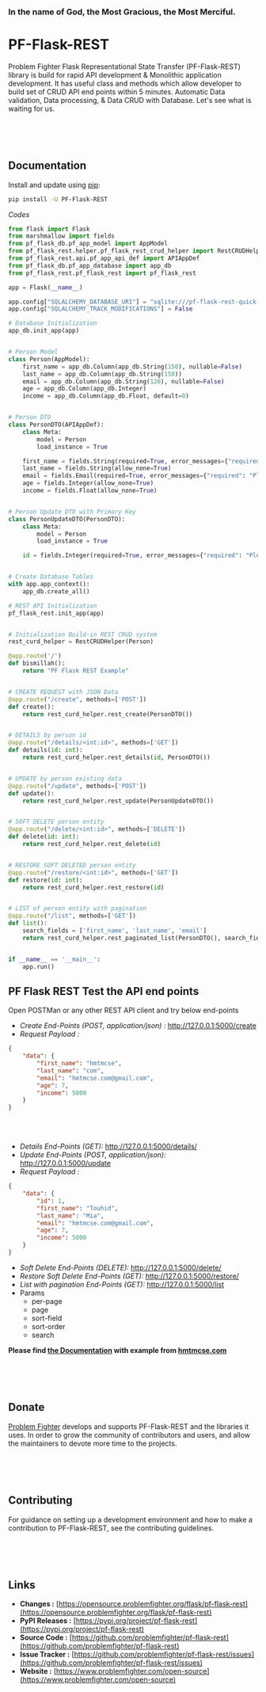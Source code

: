 ### In the name of God, the Most Gracious, the Most Merciful.

# PF-Flask-REST

Problem Fighter Flask Representational State Transfer (PF-Flask-REST) library is build for rapid API development & Monolithic 
application development. It has useful class and methods which allow developer to build set of CRUD API end points within 5 minutes. 
Automatic Data validation, Data processing, & Data CRUD with Database. Let's see what is waiting for us.



<br/><br/><br/>
## Documentation
Install and update using [pip](https://pip.pypa.io/en/stable/getting-started/):
```bash
pip install -U PF-Flask-REST
```

*Codes*
```python
from flask import Flask
from marshmallow import fields
from pf_flask_db.pf_app_model import AppModel
from pf_flask_rest.helper.pf_flask_rest_crud_helper import RestCRUDHelper
from pf_flask_rest.api.pf_app_api_def import APIAppDef
from pf_flask_db.pf_app_database import app_db
from pf_flask_rest.pf_flask_rest import pf_flask_rest

app = Flask(__name__)

app.config["SQLALCHEMY_DATABASE_URI"] = "sqlite:///pf-flask-rest-quick-start.sqlite"
app.config["SQLALCHEMY_TRACK_MODIFICATIONS"] = False

# Database Initialization
app_db.init_app(app)


# Person Model
class Person(AppModel):
    first_name = app_db.Column(app_db.String(150), nullable=False)
    last_name = app_db.Column(app_db.String(150))
    email = app_db.Column(app_db.String(120), nullable=False)
    age = app_db.Column(app_db.Integer)
    income = app_db.Column(app_db.Float, default=0)


# Person DTO
class PersonDTO(APIAppDef):
    class Meta:
        model = Person
        load_instance = True

    first_name = fields.String(required=True, error_messages={"required": "Please enter first name"})
    last_name = fields.String(allow_none=True)
    email = fields.Email(required=True, error_messages={"required": "Please enter first name"})
    age = fields.Integer(allow_none=True)
    income = fields.Float(allow_none=True)


# Person Update DTO with Primary Key
class PersonUpdateDTO(PersonDTO):
    class Meta:
        model = Person
        load_instance = True

    id = fields.Integer(required=True, error_messages={"required": "Please enter id"})


# Create Database Tables
with app.app_context():
    app_db.create_all()

# REST API Initialization
pf_flask_rest.init_app(app)


# Initialization Build-in REST CRUD system
rest_curd_helper = RestCRUDHelper(Person)

@app.route('/')
def bismillah():
    return "PF Flask REST Example"


# CREATE REQUEST with JSON Data
@app.route("/create", methods=['POST'])
def create():
    return rest_curd_helper.rest_create(PersonDTO())


# DETAILS by person id
@app.route("/details/<int:id>", methods=['GET'])
def details(id: int):
    return rest_curd_helper.rest_details(id, PersonDTO())


# UPDATE by person existing data
@app.route("/update", methods=['POST'])
def update():
    return rest_curd_helper.rest_update(PersonUpdateDTO())


# SOFT DELETE person entity
@app.route("/delete/<int:id>", methods=['DELETE'])
def delete(id: int):
    return rest_curd_helper.rest_delete(id)


# RESTORE SOFT DELETED person entity
@app.route("/restore/<int:id>", methods=['GET'])
def restore(id: int):
    return rest_curd_helper.rest_restore(id)


# LIST of person entity with pagination
@app.route("/list", methods=['GET'])
def list():
    search_fields = ['first_name', 'last_name', 'email']
    return rest_curd_helper.rest_paginated_list(PersonDTO(), search_fields=search_fields)


if __name__ == '__main__':
    app.run()
```

## PF Flask REST Test the API end points

Open POSTMan or any other REST API client and try below end-points

* *Create End-Points (POST, application/json) :* http://127.0.0.1:5000/create
* *Request Payload :*
```json
{
    "data": {
    	"first_name": "hmtmcse",
    	"last_name": "com",
    	"email": "hmtmcse.com@gmail.com",
    	"age": 7,
    	"income": 5000
    }
}
```

<br/><br/>

* *Details End-Points (GET):* http://127.0.0.1:5000/details/<id>
* *Update End-Points (POST, application/json):* http://127.0.0.1:5000/update
* *Request Payload :*
```json
{
    "data": {
    	"id": 1,
    	"first_name": "Touhid",
    	"last_name": "Mia",
    	"email": "hmtmcse.com@gmail.com",
    	"age": 7,
    	"income": 5000
    }
}
```
* *Soft Delete End-Points (DELETE):* http://127.0.0.1:5000/delete/<id>
* *Restore Soft Delete End-Points (GET):* http://127.0.0.1:5000/restore/<id>
* *List with pagination End-Points (GET):* http://127.0.0.1:5000/list
* Params
  * per-page
  * page
  * sort-field
  * sort-order
  * search


**Please find [the Documentation](https://www.hmtmcse.com/pf/pf-flask-rest/latest/quickstart) with example from [hmtmcse.com](https://www.hmtmcse.com/pf/pf-flask-rest/latest/quickstart)**


<br/><br/><br/>
## Donate
[Problem Fighter](https://www.problemfighter.com/) develops and supports PF-Flask-REST and the libraries it uses. In order to grow
the community of contributors and users, and allow the maintainers to devote more time to the projects.


<br/><br/><br/>
## Contributing
For guidance on setting up a development environment and how to make a contribution to PF-Flask-REST, see the contributing guidelines.


<br/><br/><br/>
## Links
* **Changes :** [https://opensource.problemfighter.org/flask/pf-flask-rest](https://opensource.problemfighter.org/flask/pf-flask-rest)
* **PyPI Releases :** [https://pypi.org/project/pf-flask-rest](https://pypi.org/project/pf-flask-rest)
* **Source Code :** [https://github.com/problemfighter/pf-flask-rest](https://github.com/problemfighter/pf-flask-rest)
* **Issue Tracker :** [https://github.com/problemfighter/pf-flask-rest/issues](https://github.com/problemfighter/pf-flask-rest/issues)
* **Website :** [https://www.problemfighter.com/open-source](https://www.problemfighter.com/open-source)

